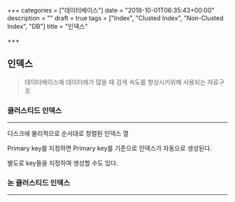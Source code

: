 +++
categories = ["데이터베이스"]
date = "2018-10-01T06:35:43+00:00"
description = ""
draft = true
tags = ["Index", "Clusted Index", "Non-Clusted Index", "DB"]
title = "인덱스"

+++
## 인덱스

> 데이터베이스에 데이터에가 많을 때 검색 속도를 향상시키위해 사용되는 자료구조

### 클러스티드 인덱스

***

디스크에 물리적으로 순서대로 정렬된 인덱스 열

Primary key를 지정하면 Primary key를 기준으로 인덱스가 자동으로 생성된다.

별도로 key들을 지정하여 생성할 수도 있다.

### 논 클러스티드 인덱스

***